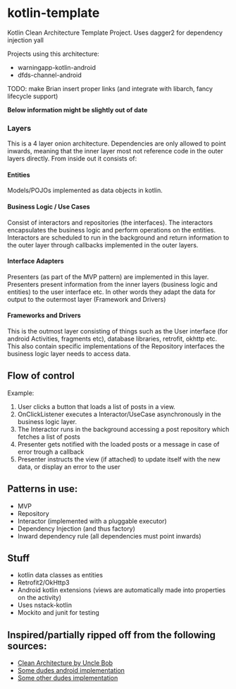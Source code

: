 # kotlin-template
Kotlin Clean Architecture Template Project. Uses dagger2 for dependency injection yall

Projects using this architecture:
- warningapp-kotlin-android
- dfds-channel-android

TODO: make Brian insert proper links (and integrate with libarch, fancy lifecycle support)

__Below information might be slightly out of date__
### Layers
This is a 4 layer onion architecture. Dependencies are only allowed to point inwards, 
meaning that the inner layer most not reference code in the outer layers directly. 
From inside out it consists of:

#### Entities
Models/POJOs implemented as data objects in kotlin.

#### Business Logic / Use Cases
Consist of interactors and repositories (the interfaces). The interactors encapsulates the business logic
 and perform operations on the entities. Interactors are scheduled to run in the
 background and return information to the outer layer through callbacks implemented in the outer layers.
 
#### Interface Adapters
Presenters (as part of the MVP pattern) are implemented in this layer. Presenters present information
from the inner layers (business logic and entities) to the user interface etc. In other words they adapt
the data for output to the outermost layer (Framework and Drivers)

#### Frameworks and Drivers
This is the outmost layer consisting of things such as the User interface (for android Activities, fragments etc), database libraries, retrofit,
okhttp etc. This also contain specific implementations of the Repository interfaces the business logic layer needs to access data.

## Flow of control
Example: 
1. User clicks a button that loads a list of posts in a view.
3. OnClickListener executes a Interactor/UseCase asynchronously in the business logic layer.
4. The Interactor runs in the background accessing a post repository which fetches a list of posts
5. Presenter gets notified with the loaded posts or a message in case of error trough a callback
6. Presenter instructs the view (if attached) to update itself with the new data, or display an error to the user

## Patterns in use:
- MVP
- Repository
- Interactor (implemented with a pluggable executor)
- Dependency Injection (and thus factory)
- Inward dependency rule (all dependencies must point inwards)

## Stuff
- kotlin data classes as entities
- Retrofit2/OkHttp3
- Android kotlin extensions (views are automatically made into properties on the activity)
- Uses nstack-kotlin
- Mockito and junit for testing

## Inspired/partially ripped off from the following sources:
- [Clean Architecture by Uncle Bob](http://blog.8thlight.com/uncle-bob/2012/08/13/the-clean-architecture.html)
- [Some dudes android implementation](https://medium.com/@dmilicic/a-detailed-guide-on-developing-android-apps-using-the-clean-architecture-pattern-d38d71e94029)
- [Some other dudes implementation](https://fernandocejas.com/2014/09/03/architecting-android-the-clean-way)
